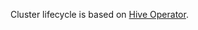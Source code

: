 Cluster lifecycle is based on [Hive Operator](https://www.openshift.com/blog/openshift-hive-cluster-as-a-service). 
